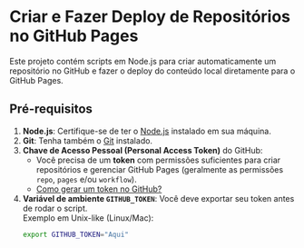 # Criar e Fazer Deploy de Repositórios no GitHub Pages

Este projeto contém scripts em Node.js para criar automaticamente um repositório no GitHub e fazer o deploy do conteúdo local diretamente para o GitHub Pages.

## Pré-requisitos

1. **Node.js**: Certifique-se de ter o [Node.js](https://nodejs.org/) instalado em sua máquina.
2. **Git**: Tenha também o [Git](https://git-scm.com/) instalado.
3. **Chave de Acesso Pessoal (Personal Access Token)** do GitHub:
    - Você precisa de um **token** com permissões suficientes para criar repositórios e gerenciar GitHub Pages (geralmente as permissões `repo`, `pages` e/ou `workflow`).
    - [Como gerar um token no GitHub?](#como-obter-um-personal-access-token)
4. **Variável de ambiente `GITHUB_TOKEN`**: Você deve exportar seu token antes de rodar o script.  
   Exemplo em Unix-like (Linux/Mac):
   ```bash
   export GITHUB_TOKEN="Aqui"
